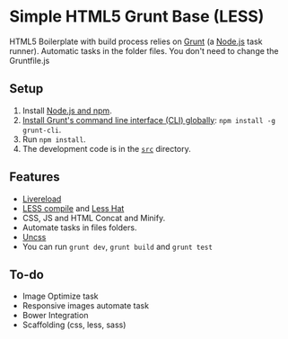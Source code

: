 # Simple HTML5 Grunt Base (LESS)

HTML5 Boilerplate with build process relies on [Grunt](http://gruntjs.com) (a [Node.js](http://nodejs.org) task runner). Automatic tasks in the folder files. You don't need to change the Gruntfile.js

## Setup

1. Install [Node.js and npm](http://nodejs.org/download/).
2. [Install Grunt's command line interface (CLI)
   globally](http://gruntjs.com/getting-started#installing-the-cli):
   `npm install -g grunt-cli`.
3. Run `npm install`.
4. The development code is in the
  [`src`](https://github.com/zehfernandes/simple-html5-grunt-base/tree/master/src)
  directory.

## Features

* [Livereload](https://github.com/gruntjs/grunt-contrib-watch)
* [LESS compile](https://github.com/gruntjs/grunt-contrib-less) and [Less Hat](http://lesshat.madebysource.com/)
* CSS, JS and HTML Concat and Minify.
* Automate tasks in files folders.
* [Uncss](https://github.com/addyosmani/grunt-uncss)
* You can run `grunt dev`, `grunt build` and `grunt test`

## To-do

* Image Optimize task
* Responsive images automate task
* Bower Integration
* Scaffolding (css, less, sass)